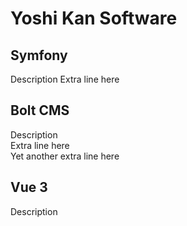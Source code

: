 # Yoshi Kan Software

## Symfony

Description
Extra line here

## Bolt CMS

Description  
Extra line here  
Yet another extra line here  

## Vue 3

Description
